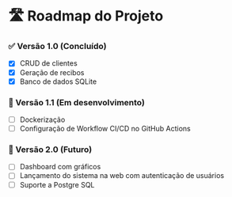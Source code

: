 # 🛣️ Roadmap do Projeto

### ✅ Versão 1.0 (Concluído)
- [x] CRUD de clientes
- [x] Geração de recibos
- [x] Banco de dados SQLite

### 🚧 Versão 1.1 (Em desenvolvimento)
- [ ] Dockerização
- [ ] Configuração de Workflow CI/CD no GitHub Actions

### 🎯 Versão 2.0 (Futuro)
- [ ] Dashboard com gráficos
- [ ] Lançamento do sistema na web com autenticação de usuários
- [ ] Suporte a Postgre SQL
